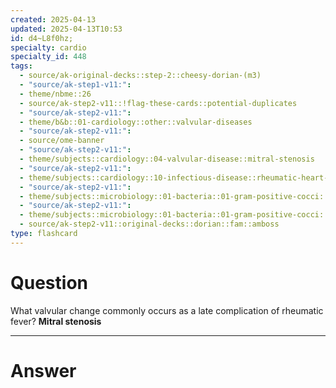 ```yaml
---
created: 2025-04-13
updated: 2025-04-13T10:53
id: d4~L8f0hz;
specialty: cardio
specialty_id: 448
tags:
  - source/ak-original-decks::step-2::cheesy-dorian-(m3)
  - "source/ak-step1-v11:": 
  - theme/nbme::26
  - source/ak-step2-v11::!flag-these-cards::potential-duplicates
  - "source/ak-step2-v11:": 
  - theme/b&b::01-cardiology::other::valvular-diseases
  - "source/ak-step2-v11:": 
  - source/ome-banner
  - "source/ak-step2-v11:": 
  - theme/subjects::cardiology::04-valvular-disease::mitral-stenosis
  - "source/ak-step2-v11:": 
  - theme/subjects::cardiology::10-infectious-disease::rheumatic-heart-disease
  - "source/ak-step2-v11:": 
  - theme/subjects::microbiology::01-bacteria::01-gram-positive-cocci::strep-pyogenes
  - "source/ak-step2-v11:": 
  - theme/subjects::microbiology::01-bacteria::01-gram-positive-cocci::strep-pyogenes::rheumatic-fever
  - source/ak-step2-v11::original-decks::dorian::fam::amboss
type: flashcard
---
```


# Question
What valvular change commonly occurs as a late complication of rheumatic fever?   **Mitral stenosis**

---

# Answer
